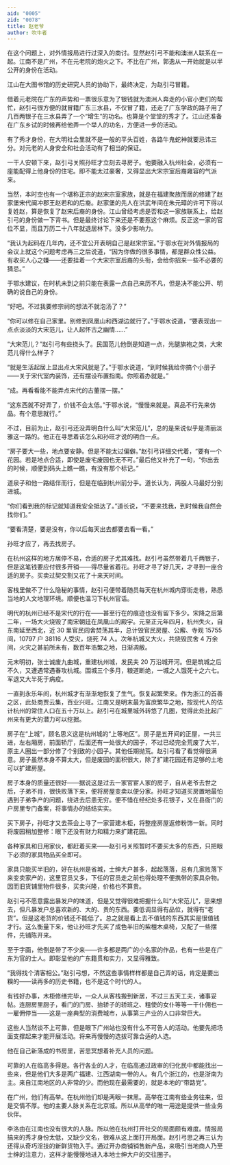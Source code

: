 ```yaml
---
aid: "0005"
zid: "0078"
title: 赵老爷
author: 吹牛者
---
```


在这个问题上，对外情报局进行过深入的商讨。显然赵引弓不能和澳洲人联系在一起。江南不是广州，不在元老院的炮火之下。不比在广州，郭逸从一开始就是以半公开的身份在活动。

江山在大图书馆的历史研究人员的协助下，最终决定，为赵引弓冒籍。

借着元老院在广东的声势和一票很乐意为了银钱就为澳洲人奔走的小官小吏们的帮忙，赵引弓很方便的就冒籍广东三水县，不仅冒了籍，还走了广东学政的路子用了几百两银子在三水县弄了一个“增生”的功名。也算是个堂堂的秀才了。江山还准备在广东乡试的时候再给他弄一个举人的功名，方便进一步的活动。

有了秀才身份，在大明社会里就不是一般的平头百姓，各路牛鬼蛇神就要忌讳三分。对元老的人身安全和社会活动有了相当的保证。

一干人安顿下来，赵引弓关照孙旺才立刻去寻房子。他要融入杭州社会，必须有一座能配得上他身份的住宅。即不能太过豪奢，又得显出大宋宗室后裔雍容的气派来。

当然，本时空也有一个堪称正宗的赵宋宗室家族，就是在福建聚族而居的修建了赵家堡宋代闽冲郡王赵若和的后裔。赵家堡的先人在洪武年间在朱元璋的许可下得以复姓赵，算是恢复了赵宋后裔的身份。江山曾经考虑是否和这一家族联系上，给赵引弓的身份做一下背书。但是最终讨论下来还是不要惹这个麻烦。反正这一家的官位不显，而且万历二十八年就退居林下。没多少影响力。

“我认为起码在几年内，还不宜公开表明自己是赵宋宗室。”于鄂水在对外情报局的会议上就这个问题考虑再三之后说道，“因为你做的很多事情，都是群众性公益。有收买人心之嫌——还要挂着一个大宋宗室后裔的头衔，会给你招来一些不必要的猜忌。”

于鄂水建议，在时机未到之前只能在表露一点自己来历不凡，但是决不能公开、明确的说自己的身份。

“好吧。不过我要修宗祠的想法不就泡汤了？”

“你可以修在自己家里。别修到凤凰山和西湖边就行了。”于鄂水说道，“要表现出一点点淡淡的大宋范儿，让人起怀古之幽情……”

“大宋范儿？”赵引弓有些挠头了。民国范儿他倒是知道一点，光腿旗袍之类，大宋范儿得什么样子？

“就是生活起居上显出点大宋风就是了。”于鄂水说道，“到时候我给你搞个小册子——关于宋代室内装饰，还有摆设布置指南。你照着办就是。”

“成。再看看能不能弄点宋代的古董摆一摆。”

“这东西就不好弄了，价钱不会太低。”于鄂水说，“慢慢来就是。真品不行先来仿品。有个意思就行。”

不过，目前为止，赵引弓还没弄明白什么叫“大宋范儿”，总的是来说似乎是清丽淡雅这一路的。他正在寻思着该怎么和孙旺才说的明白一点。

“房子要大一些，地点要安静。但是不能太过偏僻。”赵引弓详细交代着，“要有一个花园。若是地点合适，即使是废宅废园也无不可。”最后他又补充了一句，“你出去的时候，顺便到码头上瞧一瞧，有没有那个标记。”

道泉子和他一路结伴而行，但是在临到杭州前分手。道长认为，两股人马最好分别进城。

“你们看到我的标记就知道我安全抵达了。”道长说，“不要来找我，到时候我自然会找你们。”

“要看清楚，要是没有，你以后每天出去都要去看一看。”

孙旺才应了，再去找房子。

在杭州这样的地方居停不易，合适的房子尤其难找。赵引弓虽然带着几千两银子，但是这笔钱要应付很多开销——得尽量省着花。孙旺才寻了好几天，才寻到一座合适的房子。买卖过契交割又花了十来天时间。

客栈里做不了什么隐秘的事情，赵引弓便带着随员每天在杭州城内穿街走巷，熟悉当地的人文地理环境。顺便也温习下杭州官话。

明代的杭州已经不是宋代的行在——甚至行在的痕迹也没有留下多少。宋降之后第二年，一场大火烧毁了南宋朝廷在凤凰山的殿宇。元至正元年四月，杭州失火，自东南延至西北，近 30 里官民闾舍焚荡其半，总计毁官民房屋、公廨、寺观 15755 间，10797 户 38116 人受灾，烧死 74 人。次年杭城又大火，共烧毁民舍 4 万余间，火灾之甚前所未有，数百年浩繁之地，日渐凋敝。

元末明初，张士诚废九曲城，重建杭州城，发民夫 20 万沿城开河。但是筑城之后不久，又遭遇常遇春攻杭城。围城三个多月，粮道断绝，一城之人饿死十之六七。军退又大半死于病疫。

一直到永乐年间，杭州城才有渐渐地恢复了生气。恢复起繁荣来。作为浙江的首善之区，此处商贾云集，百业兴旺。江南又是明末最为富庶繁华之地，按现代人的估计杭州的常住人口在五十万以上。赵引弓在城里城外转悠了几圈，觉得此处比起广州来有更大的潜力可以挖掘。

房子在“上城”，顾名思义这是杭州城的“上等地区”。房子是五开间的正屋，一共三进，左右厢房，前面轿厅，后面还有一处很大的园子，不过已经完全荒废了大半，原主人圈出一部分修了个别致的小园子。其他任期抛荒。赵引弓看了看觉得很满意。房子虽然本身不算太大，但是废园的面积很大，除了扩建花园还有足够的土地可以扩建房屋。

房子本身的质量还很好——据说这是过去一家官宦人家的房子，自从老爷去世之后，子弟不肖，很快败落下来，便将房屋变卖以便分家。孙旺才知道买房置地最怕遇到子弟争产的问题，绕进去后患无穷。便不惜在经纪处多花银子，又在县衙门的户房里专门备案，将事情办的结结实实。

买下房子，孙旺才又去茶会上寻了一家营建木柜，将整座房屋返修粉饰一新。同时将废园稍加整修：眼下还没有财力和精力来扩建花园。

各种家具和日用家伙，都赶着买来——赵引弓关照暂时不要买太多的东西，只把眼下必须的家具物品买全即可。

家具只能买半旧的，好在杭州是省城，士绅大户甚多，起起落落，总有几家败落下来变卖家产的，这里官员又多，下任的官员走之前也得处理不便携带的家具杂物。因而旧货铺里物件很多，买卖兴隆，价格也不算贵。

赵引弓不愿意露出暴发户的味道，但是又觉得很难把握什么叫“大宋范儿”，思来想去，但凡暴发户总喜欢新的、大的、贵的东西。要低调显得有品位，就得有“老货”。但是这老货的价钱还不能低了。总之就是看上去不值钱的东西其实是很值钱才行。这么衡量下来，他让孙旺才先买了成色半旧的紫檀木桌椅，又配了一些摆件，先铺陈开来。

至于字画，他倒是带了不少来——许多都是两广的小名家的作品，也有一些是在广东为官的士人。即彰显他的广东籍贯和实力，又显得雅致。

“我得找个清客相公。”赵引弓想，不然这些事情样样都是自己弄的话，肯定是要出糗的——读再多的历史书籍，也不是这个时代的人。

有钱好办事，木柜修缮完毕，一众人从客栈搬到新居，不过三五天工夫，诸事妥帖。连厨房里厨子，看门的门房、抬轿子的轿班之、粗使的女仆等等一干仆佣也一一雇佣停当——这是一座典型的消费城市，从事第三产业的人口非常巨大。

这些人当然谈不上可靠，但是眼下广州站也没有什么不可告人的活动。他要先把场面支撑起来才能开展活动。将来再慢慢的选拔可靠合适的人选。

他在自己新落成的书房里，苦思冥想着补充人员的问题。

可靠的人在临高多得是。各行各业的人才，在临高通过政审的归化民中都能找出一些来，但是他们大多是两广福建、江西湖南一带的人。有几个浙江的，也是浙南为主。来自江南地区的人非常的少。而他现在最需要的，就是本地的“带路党”。

在广州，他们有高举。在杭州他们却是两眼一抹黑。高举在江南有些业务往来，但是交情不厚。他的主要人脉关系在北京城。所以从高举的唯一用途是提供一些业务伙伴。

李洛由在江南也没有很大的人脉。所以他在杭州打开社交的局面颇有难度。情报局搞来的秀才身份太低，又缺少文名，很难从这上面打开局面。赵引弓思之再三认为还得从奇巧淫技的新鲜货物入手。通过开办商铺销售新产品，来吸引当地商人乃至士绅的注意力，这样才能慢慢地进入本地士绅大户的交往圈子。
